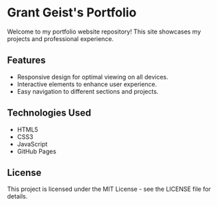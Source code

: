 # Grant Geist's Portfolio

Welcome to my portfolio website repository! This site showcases my projects and professional experience.

## Features

- Responsive design for optimal viewing on all devices.
- Interactive elements to enhance user experience.
- Easy navigation to different sections and projects.

## Technologies Used

- HTML5
- CSS3
- JavaScript
- GitHub Pages

## License

This project is licensed under the MIT License - see the LICENSE file for details.